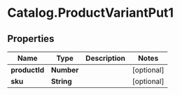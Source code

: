 # Catalog.ProductVariantPut1

## Properties
Name | Type | Description | Notes
------------ | ------------- | ------------- | -------------
**productId** | **Number** |  | [optional] 
**sku** | **String** |  | [optional] 
